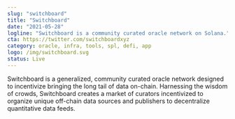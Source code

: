 ```yaml
---
slug: "switchboard"
title: "Switchboard"
date: "2021-05-28"
logline: "Switchboard is a community curated oracle network on Solana."
cta: https://twitter.com/switchboardxyz
category: oracle, infra, tools, spl, defi, app
logo: /img/switchboard.svg
status: Live
---
```


Switchboard is a generalized, community curated oracle network designed
to incentivize bringing the long tail of data on-chain. Harnessing the
wisdom of crowds, Switchboard creates a market of curators incentivized
to organize unique off-chain data sources and publishers to decentralize
quantitative data feeds.
